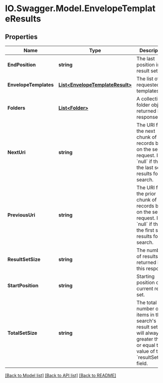 # IO.Swagger.Model.EnvelopeTemplateResults
## Properties

Name | Type | Description | Notes
------------ | ------------- | ------------- | -------------
**EndPosition** | **string** | The last position in the result set.  | [optional] 
**EnvelopeTemplates** | [**List&lt;EnvelopeTemplateResult&gt;**](EnvelopeTemplateResult.md) | The list of requested templates. | [optional] 
**Folders** | [**List&lt;Folder&gt;**](Folder.md) | A collection of folder objects returned in a response. | [optional] 
**NextUri** | **string** | The URI for the next chunk of records based on the search request. It is &#x60;null&#x60; if this is the last set of results for the search.  | [optional] 
**PreviousUri** | **string** | The URI for the prior chunk of records based on the search request. It is &#x60;null&#x60; if this is the first set of results for the search.  | [optional] 
**ResultSetSize** | **string** | The number of results returned in this response.  | [optional] 
**StartPosition** | **string** | Starting position of the current result set. | [optional] 
**TotalSetSize** | **string** | The total number of items in the search&#39;s result set. It will always be greater than or equal to the value of the &#x60;resultSetSize&#x60; field. | [optional] 

[[Back to Model list]](../README.md#documentation-for-models) [[Back to API list]](../README.md#documentation-for-api-endpoints) [[Back to README]](../README.md)


